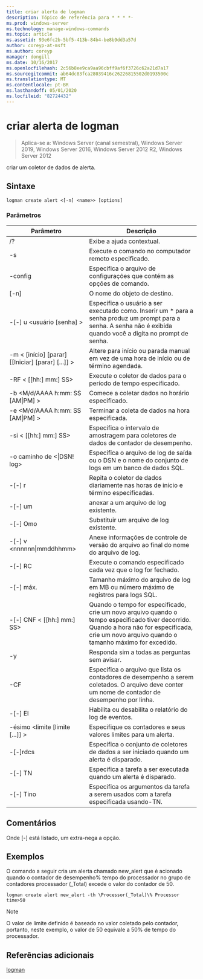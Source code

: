 ```yaml
---
title: criar alerta de logman
description: Tópico de referência para * * * *-
ms.prod: windows-server
ms.technology: manage-windows-commands
ms.topic: article
ms.assetid: 93e6fc2b-5bf5-413b-84b4-be8b9dd3a57d
author: coreyp-at-msft
ms.author: coreyp
manager: dongill
ms.date: 10/16/2017
ms.openlocfilehash: 2c56b8ee9ca9aa96cbff9af6f3726c62a21d7a17
ms.sourcegitcommit: ab64dc83fca28039416c26226815502d0193500c
ms.translationtype: MT
ms.contentlocale: pt-BR
ms.lasthandoff: 05/01/2020
ms.locfileid: "82724432"
---
```

# <a name="logman-create-alert"></a>criar alerta de logman

> Aplica-se a: Windows Server (canal semestral), Windows Server 2019, Windows Server 2016, Windows Server 2012 R2, Windows Server 2012

criar um coletor de dados de alerta.  

## <a name="syntax"></a>Sintaxe  
```  
logman create alert <[-n] <name>> [options]  
```  
### <a name="parameters"></a>Parâmetros  

|                 Parâmetro                  |                                                                               Descrição                                                                               |
|--------------------------------------------|-------------------------------------------------------------------------------------------------------------------------------------------------------------------------|
|                     /?                     |                                                                    Exibe a ajuda contextual.                                                                     |
|             -s<computer name>             |                                                          Execute o comando no computador remoto especificado.                                                          |
|              -config <value>               |                                                         Especifica o arquivo de configurações que contém as opções de comando.                                                         |
|                [-n]<name>                 |                                                                       O nome do objeto de destino.                                                                        |
|          -[-] u <usuário [senha] >           | Especifica o usuário a ser executado como. Inserir um \* para a senha produz um prompt para a senha. A senha não é exibida quando você a digita no prompt de senha. |
| -m < [início] [parar] [[Iniciar] [parar] [...]] > |                                                Altere para início ou parada manual em vez de uma hora de início ou de término agendada.                                                 |
|             -RF < [[hh:] mm:] SS>             |                                                        Execute o coletor de dados para o período de tempo especificado.                                                         |
|     -b <M/d/AAAA h:mm: SS [AM&#124;PM] >      |                                                              Comece a coletar dados no horário especificado.                                                               |
|     -e <M/d/AAAA h:mm: SS [AM&#124;PM] >      |                                                               Terminar a coleta de dados na hora especificada.                                                                |
|             -si < [[hh:] mm:] SS>             |                                                 Especifica o intervalo de amostragem para coletores de dados de contador de desempenho.                                                  |
|           -o caminho de <&#124;DSN! log>           |                                              Especifica o arquivo de log de saída ou o DSN e o nome do conjunto de logs em um banco de dados SQL.                                               |
|                   -[-] r                    |                                                  Repita o coletor de dados diariamente nas horas de início e término especificadas.                                                  |
|                   -[-] um                    |                                                                     anexar a um arquivo de log existente.                                                                     |
|                   -[-] Omo                   |                                                                     Substituir um arquivo de log existente.                                                                     |
|        -[-] v <nnnnnn&#124;mmddhhmm>        |                                                   Anexe informações de controle de versão do arquivo ao final do nome do arquivo de log.                                                   |
|               -[-] RC<task>                |                                                         Execute o comando especificado cada vez que o log for fechado.                                                          |
|              -[-] máx. <value>               |                                                 Tamanho máximo do arquivo de log em MB ou número máximo de registros para logs SQL.                                                  |
|           -[-] CNF < [[hh:] mm:] SS>           |     Quando o tempo for especificado, crie um novo arquivo quando o tempo especificado tiver decorrido. Quando a hora não for especificada, crie um novo arquivo quando o tamanho máximo for excedido.     |
|                     -y                     |                                                             Responda sim a todas as perguntas sem avisar.                                                              |
|               -CF<filename>               |                       Especifica o arquivo que lista os contadores de desempenho a serem coletados. O arquivo deve conter um nome de contador de desempenho por linha.                        |
|                   -[-] El                   |                                                                Habilita ou desabilita o relatório do log de eventos.                                                                 |
|     -ésimo <limite [limite [...]] >      |                                                        Especifique os contadores e seus valores limites para um alerta.                                                        |
|              -[-]rdcs<name>               |                                                     Especifica o conjunto de coletores de dados a ser iniciado quando um alerta é disparado.                                                      |
|               -[-] TN<task>                |                                                             Especifica a tarefa a ser executada quando um alerta é disparado.                                                              |
|            -[-] Tino<argument>             |                                               Especifica os argumentos da tarefa a serem usados com a tarefa especificada usando-TN.                                                |

## <a name="remarks"></a>Comentários  
Onde [-] está listado, um extra-nega a opção.  
## <a name="examples"></a>Exemplos  
O comando a seguir cria um alerta chamado new_alert que é acionado quando o contador de desempenho% tempo do processador no grupo de contadores processador (_Total) excede o valor do contador de 50.  
```  
logman create alert new_alert -th \Processor(_Total)\% Processor time>50  
```  
> [!NOTE]
> O valor de limite definido é baseado no valor coletado pelo contador, portanto, neste exemplo, o valor de 50 equivale a 50% de tempo do processador.  
> ## <a name="additional-references"></a>Referências adicionais  
> [logman](logman.md)  
